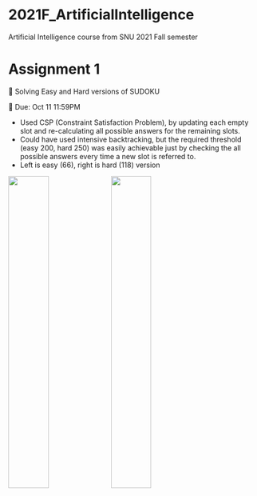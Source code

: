 # 2021F_ArtificialIntelligence
Artificial Intelligence course from SNU 2021 Fall semester

# Assignment 1
🔺 Solving Easy and Hard versions of SUDOKU

📅 Due: Oct 11 11:59PM

- Used CSP (Constraint Satisfaction Problem), by updating each empty slot and re-calculating all possible answers for the remaining slots.
- Could have used intensive backtracking, but the required threshold (easy 200, hard 250) was easily achievable just by checking the all possible answers every time a new slot is referred to.
- Left is easy (66), right is hard (118) version

<img src = "https://user-images.githubusercontent.com/54504359/136323198-c4178d35-6b4b-462d-9772-1c281cc9caaa.gif" width="40%" height="40%"> <img src = "https://user-images.githubusercontent.com/54504359/136323943-a99980b8-2df7-4581-8e35-5e5c2da84db7.gif" width="40%" height="40%">
